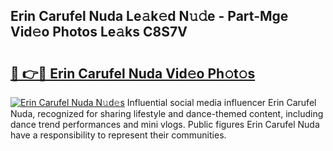 ## Erin Carufel Nuda Le𝚊k𝚎d N𝚞𝚍e - Part-Mge Vid𝚎o Photos Le𝚊ks C8S7V

# <h2><a href="http://fbdvpp.evod.top/?m=Erin+Carufel+Nuda">🔗 👉🔴 Erin Carufel Nuda Vid𝚎o Ph𝚘t𝚘s</a></h2>

[![Erin Carufel Nuda N𝚞d𝚎s](https://i.imgur.com/8V9OHl7.gif)](http://fbdvpp.evod.top/?m=Erin+Carufel+Nuda)
Influential social media influencer Erin Carufel Nuda, recognized for sharing lifestyle and dance-themed content, including dance trend performances and mini vlogs. Public figures Erin Carufel Nuda have a responsibility to represent their communities. 
